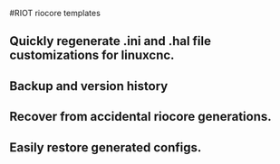 #RIOT  riocore templates

## Quickly regenerate .ini and .hal file customizations for linuxcnc.
## Backup and version history
## Recover from accidental riocore generations.
## Easily restore generated configs.
